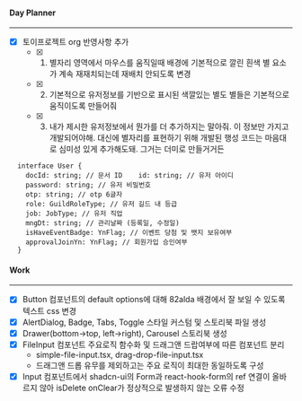 
#### Day Planner
---
- [x] 토이프로젝트 org 반영사항 추가
	- [x] 1. 별자리 영역에서 마우스를 움직일때 배경에 기본적으로 깔린 흰색 별 요소가 계속 재재치되는데 재배치 안되도록 변경
	- [x] 2. 기본적으로 유저정보를 기반으로 표시된 색깔있는 별도 별들은 기본적으로 움직이도록 만들어줘
	- [x] 3. 내가 제시한 유저정보에서 뭔가를 더 추가하지는 말아줘. 이 정보만 가지고 개발되어야해. 대신에 별자리를 표현하기 위해 개발된 행성 코드는 마음대로 심미성 있게 추가해도돼. 그거는 더미로 만들거거든
```tsx
  interface User {  
    docId: string; // 문서 ID    id: string; // 유저 아이디  
    password: string; // 유저 비밀번호  
    otp: string; // otp 6글자  
    role: GuildRoleType; // 유저 길드 내 등급  
    job: JobType; // 유저 직업  
    mngDt: string; // 관리날짜 (등록일, 수정일)  
    isHaveEventBadge: YnFlag; // 이벤트 당첨 및 뱃지 보유여부  
    approvalJoinYn: YnFlag; // 회원가입 승인여부  
  }  
```


#### Work
---
- [x] Button 컴포넌트의 default options에 대해 82alda 배경에서 잘 보일 수 있도록 텍스트 css 변경
- [x] AlertDialog, Badge, Tabs, Toggle 스타일 커스텀 및 스토리북 파일 생성
- [x] Drawer(bottom->top, left->right), Carousel 스토리북 생성 
- [x] FileInput 컴포넌트 주요로직 함수화 및 드래그앤 드랍여부에 따른 컴포넌트 분리
	- simple-file-input.tsx, drag-drop-file-input.tsx
	- 드래그앤 드롭 유무를 제외하고는 주요 로직이 최대한 동일하도록 구성
- [x] Input 컴포넌트에서 shadcn-ui의 Form과 react-hook-form의 ref 연결이 올바르지 않아 isDelete onClear가 정상적으로 발생하지 않는 오류 수정
